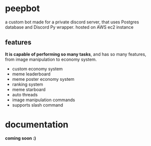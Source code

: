 # peepbot
a custom bot made for a private discord server, that uses Postgres database and Discord Py wrapper. hosted on AWS ec2 instance

## features 
**It is capable of performing so many tasks**, and has so many features, <br>
from image manipulation to economy system.

- custom economy system
- meme leaderboard
- meme poster economy system 
- ranking system
- meme starboard
- auto threads 
- image manipulation commands
- supports slash command

# documentation
**coming soon :)**
